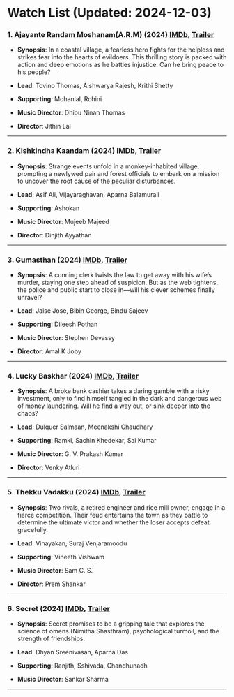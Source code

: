 # Watch List (Updated: 2024-12-03)

### 1. **Ajayante Randam Moshanam(A.R.M)** (2024) [IMDb](https://www.imdb.com/title/tt11531182/), [Trailer](https://www.youtube.com/watch?v=rFgS10V8908)

- **Synopsis**: In a coastal village, a fearless hero fights for the helpless and strikes fear into the hearts of evildoers. This thrilling story is packed with action and deep emotions as he battles injustice. Can he bring peace to his people?

- **Lead**: Tovino Thomas, Aishwarya Rajesh, Krithi Shetty
- **Supporting**: Mohanlal, Rohini
- **Music Director**: Dhibu Ninan Thomas
- **Director**: Jithin Lal

---

### 2. **Kishkindha Kaandam** (2024) [IMDb](https://www.imdb.com/title/tt15980138/), [Trailer](https://www.youtube.com/watch?v=6jR7lL-o7js)

- **Synopsis**: Strange events unfold in a monkey-inhabited village, prompting a newlywed pair and forest officials to embark on a mission to uncover the root cause of the peculiar disturbances.

- **Lead**: Asif Ali, Vijayaraghavan, Aparna Balamurali
- **Supporting**: Ashokan
- **Music Director**: Mujeeb Majeed
- **Director**: Dinjith Ayyathan

---

### 3. **Gumasthan** (2024) [IMDb](https://www.imdb.com/title/tt29608092/), [Trailer](https://www.youtube.com/watch?v=dQN_12QiqGo)

- **Synopsis**: A cunning clerk twists the law to get away with his wife’s murder, staying one step ahead of suspicion. But as the web tightens, the police and public start to close in—will his clever schemes finally unravel?

- **Lead**: Jaise Jose, Bibin George, Bindu Sajeev
- **Supporting**: Dileesh Pothan
- **Music Director**: Stephen Devassy
- **Director**: Amal K Joby

---

### 4. **Lucky Baskhar** (2024) [IMDb](https://www.imdb.com/title/tt27540542/), [Trailer](https://www.youtube.com/watch?v=EvFVXlalmXg)

- **Synopsis**: A broke bank cashier takes a daring gamble with a risky investment, only to find himself tangled in the dark and dangerous web of money laundering. Will he find a way out, or sink deeper into the chaos?

- **Lead**: Dulquer Salmaan, Meenakshi Chaudhary
- **Supporting**: Ramki, Sachin Khedekar, Sai Kumar
- **Music Director**: G. V. Prakash Kumar
- **Director**: Venky Atluri

---

### 5. **Thekku Vadakku** (2024) [IMDb](https://www.imdb.com/title/tt32827834/), [Trailer](https://www.youtube.com/watch?v=LJmvoJJUl08)

- **Synopsis**: Two rivals, a retired engineer and rice mill owner, engage in a fierce competition. Their feud entertains the town as they battle to determine the ultimate victor and whether the loser accepts defeat gracefully.

- **Lead**: Vinayakan, Suraj Venjaramoodu
- **Supporting**: Vineeth Vishwam
- **Music Director**: Sam C. S.
- **Director**: Prem Shankar

---

### 6. **Secret** (2024) [IMDb](https://www.imdb.com/title/tt27494298/), [Trailer](https://www.youtube.com/watch?v=NNdfVVWPxRk)

- **Synopsis**: Secret promises to be a gripping tale that explores the science of omens (Nimitha Shasthram), psychological turmoil, and the strength of friendships.

- **Lead**: Dhyan Sreenivasan, Aparna Das
- **Supporting**: Ranjith, Sshivada, Chandhunadh
- **Music Director**: Sankar Sharma

---

